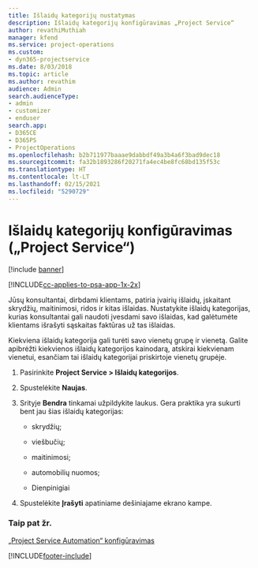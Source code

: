 ```yaml
---
title: Išlaidų kategorijų nustatymas
description: Išlaidų kategorijų konfigūravimas „Project Service“
author: revathiMuthiah
manager: kfend
ms.service: project-operations
ms.custom:
- dyn365-projectservice
ms.date: 8/03/2018
ms.topic: article
ms.author: revathim
audience: Admin
search.audienceType:
- admin
- customizer
- enduser
search.app:
- D365CE
- D365PS
- ProjectOperations
ms.openlocfilehash: b2b711977baaae9dabbdf49a3b4a6f3bad9dec18
ms.sourcegitcommit: fa32b1893286f20271fa4ec4be8fc68bd135f53c
ms.translationtype: HT
ms.contentlocale: lt-LT
ms.lasthandoff: 02/15/2021
ms.locfileid: "5290729"
---
```

# <a name="configure-expense-categories-project-service"></a>Išlaidų kategorijų konfigūravimas („Project Service“)

[!include [banner](../includes/psa-now-project-operations.md)]

[!INCLUDE[cc-applies-to-psa-app-1x-2x](../includes/cc-applies-to-psa-app-1x-2x.md)]

Jūsų konsultantai, dirbdami klientams, patiria įvairių išlaidų, įskaitant skrydžių, maitinimosi, ridos ir kitas išlaidas. Nustatykite išlaidų kategorijas, kurias konsultantai gali naudoti įvesdami savo išlaidas, kad galėtumėte klientams išrašyti sąskaitas faktūras už tas išlaidas.  
  
Kiekviena išlaidų kategorija gali turėti savo vienetų grupę ir vienetą. Galite apibrėžti kiekvienos išlaidų kategorijos kainodarą, atskirai kiekvienam vienetui, esančiam tai išlaidų kategorijai priskirtoje vienetų grupėje.  
  
1.  Pasirinkite **Project Service > Išlaidų kategorijos**.  
  
2.  Spustelėkite **Naujas**.  
  
3.  Srityje **Bendra** tinkamai užpildykite laukus. Gera praktika yra sukurti bent jau šias išlaidų kategorijas:  
  
    -   skrydžių;  
  
    -   viešbučių;  
  
    -   maitinimosi;  
  
    -   automobilių nuomos;  
  
    -   Dienpinigiai  
  
4.  Spustelėkite **Įrašyti** apatiniame dešiniajame ekrano kampe.  
  
### <a name="see-also"></a>Taip pat žr.  
 [„Project Service Automation“ konfigūravimas](../psa/configure.md)


[!INCLUDE[footer-include](../includes/footer-banner.md)]